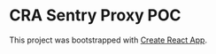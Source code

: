# CRA Sentry Proxy POC

This project was bootstrapped with [Create React App](https://github.com/facebook/create-react-app).
